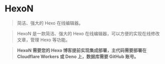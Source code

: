 # HexoN

> 简洁、强大的 Hexo 在线编辑器。

> HexoN 是一款简洁、强大的 Hexo 在线编辑器，可以方便的实现在线修改文章，管理 Hexo 等功能。

> **HexoN 需要您的 Hexo 博客提前实现集成部署，主代码需要部署在 Cloudflare Workers 或 Deno 上，数据库需要 GitHub 账号。**
